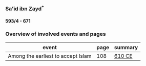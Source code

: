 ### Sa'īd ibn Zaydؓ
#### 593/4 - 671

### Overview of involved events and pages

event | page | summary
-|-|-
Among the earliest to accept Islam | 108 | [610 CE](../events/0610_Dawn_of_prophethood)
